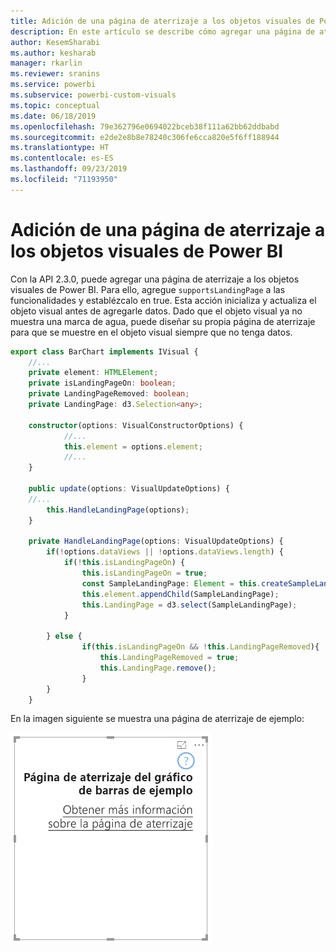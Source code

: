 ```yaml
---
title: Adición de una página de aterrizaje a los objetos visuales de Power BI
description: En este artículo se describe cómo agregar una página de aterrizaje a objetos visuales de Power BI.
author: KesemSharabi
ms.author: kesharab
manager: rkarlin
ms.reviewer: sranins
ms.service: powerbi
ms.subservice: powerbi-custom-visuals
ms.topic: conceptual
ms.date: 06/18/2019
ms.openlocfilehash: 79e362796e0694022bceb38f111a62bb62ddbabd
ms.sourcegitcommit: e2de2e8b8e78240c306fe6cca820e5f6ff188944
ms.translationtype: HT
ms.contentlocale: es-ES
ms.lasthandoff: 09/23/2019
ms.locfileid: "71193950"
---
```

# <a name="add-a-landing-page-to-your-power-bi-visuals"></a>Adición de una página de aterrizaje a los objetos visuales de Power BI

Con la API 2.3.0, puede agregar una página de aterrizaje a los objetos visuales de Power BI. Para ello, agregue `supportsLandingPage` a las funcionalidades y establézcalo en true. Esta acción inicializa y actualiza el objeto visual antes de agregarle datos. Dado que el objeto visual ya no muestra una marca de agua, puede diseñar su propia página de aterrizaje para que se muestre en el objeto visual siempre que no tenga datos.

```typescript
export class BarChart implements IVisual {
    //...
    private element: HTMLElement;
    private isLandingPageOn: boolean;
    private LandingPageRemoved: boolean;
    private LandingPage: d3.Selection<any>;

    constructor(options: VisualConstructorOptions) {
            //...
            this.element = options.element;
            //...
    }

    public update(options: VisualUpdateOptions) {
    //...
        this.HandleLandingPage(options);
    }

    private HandleLandingPage(options: VisualUpdateOptions) {
        if(!options.dataViews || !options.dataViews.length) {
            if(!this.isLandingPageOn) {
                this.isLandingPageOn = true;
                const SampleLandingPage: Element = this.createSampleLandingPage(); //create a landing page
                this.element.appendChild(SampleLandingPage);
                this.LandingPage = d3.select(SampleLandingPage);
            }

        } else {
                if(this.isLandingPageOn && !this.LandingPageRemoved){
                    this.LandingPageRemoved = true;
                    this.LandingPage.remove();
                }
        }
    }
```

En la imagen siguiente se muestra una página de aterrizaje de ejemplo:

![captura de pantalla de la página de aterrizaje](./media/landing-page.png)
